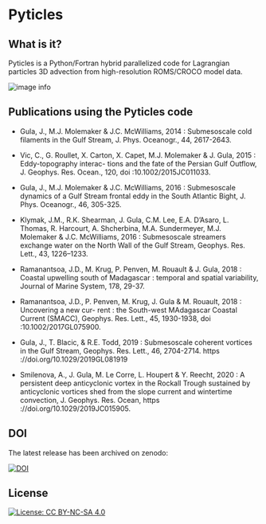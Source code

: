 # Pyticles

## What is it?


Pyticles is a Python/Fortran hybrid parallelized code for Lagrangian particles 3D advection from high-resolution ROMS/CROCO model data.



![image info](./Figures/2d_Advection.png)


## Publications using the Pyticles code

- Gula, J., M.J. Molemaker & J.C. McWilliams, 2014 : Submesoscale cold filaments in the Gulf Stream, J. Phys. Oceanogr., 44, 2617-2643.

- Vic, C., G. Roullet, X. Carton, X. Capet, M.J. Molemaker & J. Gula, 2015 : Eddy-topography interac- tions and the fate of the Persian Gulf Outflow, J. Geophys. Res. Ocean., 120, doi :10.1002/2015JC011033.
- Gula, J., M.J. Molemaker & J.C. McWilliams, 2016 : Submesoscale dynamics of a Gulf Stream frontal eddy in the South Atlantic Bight, J. Phys. Oceanogr., 46, 305-325.
- Klymak, J.M., R.K. Shearman, J. Gula, C.M. Lee, E.A. D’Asaro, L. Thomas, R. Harcourt, A. Shcherbina, M.A. Sundermeyer, M.J. Molemaker & J.C. McWilliams, 2016 : Submesoscale streamers exchange water on the North Wall of the Gulf Stream, Geophys. Res. Lett., 43, 1226–1233.
- Ramanantsoa, J.D., M. Krug, P. Penven, M. Rouault & J. Gula, 2018 : Coastal upwelling south of Madagascar : temporal and spatial variability, Journal of Marine System, 178, 29-37.
- Ramanantsoa, J.D., P. Penven, M. Krug, J. Gula & M. Rouault, 2018 : Uncovering a new cur- rent : the South-west MAdagascar Coastal Current (SMACC), Geophys. Res. Lett., 45, 1930-1938, doi :10.1002/2017GL075900.
- Gula, J., T. Blacic, & R.E. Todd, 2019 : Submesoscale coherent vortices in the Gulf Stream, Geophys. Res. Lett., 46, 2704-2714. https ://doi.org/10.1029/2019GL081919
- Smilenova, A., J. Gula, M. Le Corre, L. Houpert & Y. Reecht, 2020 : A persistent deep anticyclonic vortex in the Rockall Trough sustained by anticyclonic vortices shed from the slope current and wintertime convection, J. Geophys. Res. Ocean, https ://doi.org/10.1029/2019JC015905.


## DOI

The latest release has been archived on zenodo:

[![DOI](https://zenodo.org/badge/DOI/10.5281/zenodo.4973786.svg)](https://doi.org/10.5281/zenodo.4973786)



## License

[![License: CC BY-NC-SA 4.0](https://img.shields.io/badge/License-CC%20BY--NC--SA%204.0-lightgrey.svg)](http://creativecommons.org/licenses/by-nc-sa/4.0/)
